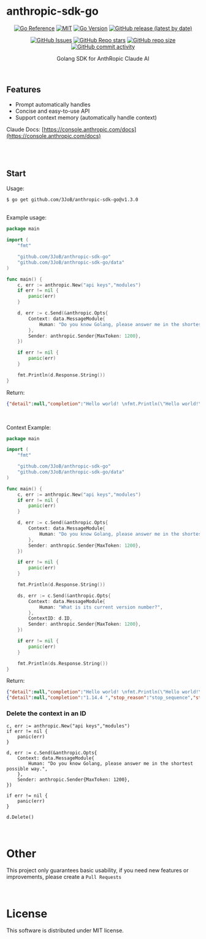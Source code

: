 # anthropic-sdk-go

<p align="center">
        <a href="https://godoc.org/github.com/3JoB/anthropic-sdk-go"><img src="https://pkg.go.dev/badge/github.com/3JoB/anthropic-sdk-go.svg" alt="Go Reference"></a>
        <a href="https://github.com/3JoB/anthropic-sdk-go/blob/master/LICENSE"><img src="https://img.shields.io/github/license/3JoB/anthropic-sdk-go?style=flat-square" alt="MIT"></a>
        <a href="#"><img src="https://img.shields.io/github/go-mod/go-version/3JoB/anthropic-sdk-go?label=Go%20Version&style=flat-square" alt="Go Version"></a>
        <a href="https://github.com/3JoB/anthropic-sdk-go/release"><img src="https://img.shields.io/github/v/release/3JoB/anthropic-sdk-go?label=Release%20Version&style=flat-square" alt="GitHub release (latest by date)"></a>
    </p>
    <p align="center">
        <a href="https://github.com/3JoB/anthropic-sdk-go/issues"><img src="https://img.shields.io/github/issues/3JoB/anthropic-sdk-go?label=Issues&style=flat-square" alt="GitHub Issues"></a>
        <a href="https://github.com/3JoB/anthropic-sdk-go/stargazers"><img src="https://img.shields.io/github/stars/3JoB/anthropic-sdk-go?label=Stars&style=flat-square" alt="GitHub Repo stars"></a>
        <a href="#"><img src="https://img.shields.io/github/repo-size/3JoB/anthropic-sdk-go?style=flat-square" alt="GitHub repo size"></a>
        <a href="#"><img src="https://img.shields.io/github/commit-activity/m/3JoB/anthropic-sdk-go?style=flat-square" alt="GitHub commit activity"></a>
    </p>
<p align="center">Golang SDK for AnthRopic Claude AI</p>

<br>

## Features
- Prompt automatically handles
- Concise and easy-to-use API
- Support context memory (automatically handle context)

Claude Docs: [https://console.anthropic.com/docs](https://console.anthropic.com/docs)

<br><br>

## Start
Usage:
```sh
$ go get github.com/3JoB/anthropic-sdk-go@v1.3.0
```

<br>
Example usage:

```go
package main

import (
	"fmt"

	"github.com/3JoB/anthropic-sdk-go"
	"github.com/3JoB/anthropic-sdk-go/data"
)

func main() {
	c, err := anthropic.New("api keys","modules")
	if err != nil {
		panic(err)
	}

	d, err := c.Send(&anthropic.Opts{
		Context: data.MessageModule{
			Human: "Do you know Golang, please answer me in the shortest possible way.",
		},
		Sender: anthropic.Sender{MaxToken: 1200},
	})

	if err != nil {
		panic(err)
	}

	fmt.Println(d.Response.String())
}
```

Return:
```json
{"detail":null,"completion":"Hello world! \nfmt.Println(\"Hello world!\")\n\nDone.","stop_reason":"stop_sequence","stop":"\n\nHuman:","log_id":"nop","exception":"","model":"claude-instant-v1","truncated":false}
```

<br>

Context Example:
```go
package main

import (
	"fmt"

	"github.com/3JoB/anthropic-sdk-go"
	"github.com/3JoB/anthropic-sdk-go/data"
)

func main() {
	c, err := anthropic.New("api keys","modules")
	if err != nil {
		panic(err)
	}

	d, err := c.Send(&anthropic.Opts{
		Context: data.MessageModule{
			Human: "Do you know Golang, please answer me in the shortest possible way.",
		},
		Sender: anthropic.Sender{MaxToken: 1200},
	})

	if err != nil {
		panic(err)
	}

	fmt.Println(d.Response.String())

	ds, err := c.Send(&anthropic.Opts{
		Context: data.MessageModule{
            Human: "What is its current version number?",
        },
		ContextID: d.ID,
        Sender: anthropic.Sender{MaxToken: 1200},
	})

	if err != nil {
		panic(err)
	}

	fmt.Println(ds.Response.String())
}
```

Return:
```json
{"detail":null,"completion":"Hello world! \nfmt.Println(\"Hello world!\")\n\nDone.","stop_reason":"stop_sequence","stop":"\n\nHuman:","log_id":"nop","exception":"","model":"claude-instant-v1","truncated":false}
{"detail":null,"completion":"1.14.4 ","stop_reason":"stop_sequence","stop":"\n\nHuman:","log_id":"nop","exception":"","model":"claude-instant-v1","truncated":false}
```

### Delete the context in an ID
```golang
c, err := anthropic.New("api keys","modules")
if err != nil {
	panic(err)
}

d, err := c.Send(&anthropic.Opts{
	Context: data.MessageModule{
		Human: "Do you know Golang, please answer me in the shortest possible way.",
	},
	Sender: anthropic.Sender{MaxToken: 1200},
})

if err != nil {
	panic(err)
}

d.Delete()
```

<br>

# Other
This project only guarantees basic usability, if you need new features or improvements, please create a `Pull Requests`

<br>

# License
This software is distributed under MIT license.